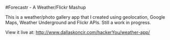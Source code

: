 #Forecastr - A Weather/Flickr Mashup

This is a weather/photo gallery app that I created using geolocation, Google Maps, Weather Underground and Flickr APIs. Still a work in progress.

View it live at: http://www.dallaskoncir.com/hackerYou/weather-app/